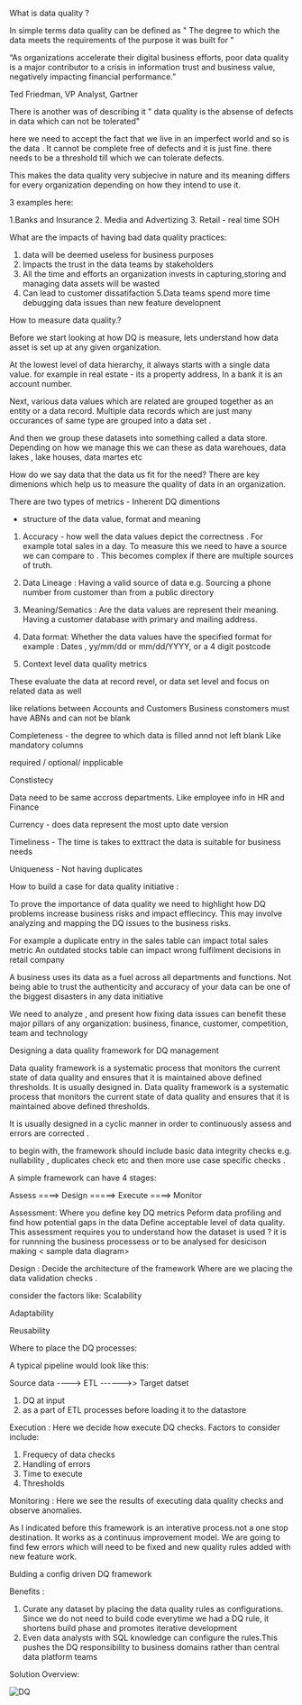 What is data quality ?


In simple terms data quality can be defined as
" The degree to which the data meets the requirements of the purpose it was built for "

“As organizations accelerate their digital business efforts, poor data quality is a major contributor to a crisis in information trust and business value, negatively impacting financial performance.”

Ted Friedman, VP Analyst, Gartner

There is another was of describing it " data quality is the absense of defects in data which can not be tolerated"

here we need to accept the fact that we live in an imperfect world and so is the data . It cannot be complete free of defects and it is just fine.
there needs to be a threshold till which we can tolerate defects.


This makes the data quality very subjecive in nature  and its meaning differs for every organization depending on how they intend to use it.

3 examples here:

1.Banks and Insurance
2. Media and Advertizing
3. Retail - real time SOH


What are the impacts of having bad data quality practices:

1. data will be  deemed useless for business purposes 
2. Impacts the trust in the data teams by stakeholders
3. All the time and efforts an organization invests in capturing,storing and managing data assets will be wasted
4. Can lead to customer dissatifaction
5.Data teams spend more time debugging data issues than new feature developnent 

How to measure data quality.?

Before we start looking at how DQ is measure, lets understand how data asset  is set up at any given organization.

At the lowest level of data hierarchy, it always starts with a single data value. for example in real estate - its a property address, 
In a bank it is an account number.

Next, various data values which are related are grouped together as an entity or a data record. 
Multiple data records which are just many occurances of same type are grouped into a data set . 

And then we group these datasets into something called a data store. Depending on how we manage this we can these as data warehoues, data lakes , lake houses, data martes etc

<insert picture here>

 
 How do we say data that the data us fit for the need?
 There are key dimenions which help us to measure the quality of data in an organization.
 
 There are two types of metrics - Inherent DQ dimentions
 - structure of the data value, format and meaning
 1. Accuracy - 
 how well the data values depict the correctness .
 For example total sales in a day. To measure this we need to have a source we can compare to . This becomes complex if there are multiple sources of truth.
 
 2. Data Lineage : Having a valid source of data
 e.g. Sourcing a phone number from customer than from a public directory
 
 3. Meaning/Sematics : Are the data values are represent their meaning.
  Having a customer database with primary and mailing address. 
  
 4. Data format: Whether the data values have the specified format
 for example : Dates , yy/mm/dd or mm/dd/YYYY, or a 4 digit postcode
 
 
 
2. Context level data quality metrics

These evaluate the data at record revel, or data set level and focus on related data as well

like relations between Accounts and Customers
Business constomers must have ABNs and can not be blank 


Completeness - the degree to which data is filled annd not left blank
Like mandatory columns

required / optional/ inpplicable

Constistecy

Data need to be same accross departments. 
Like employee info in HR and Finance

Currency - does data represent the most upto date version

Timeliness - The time is takes to exttract the data is suitable for business needs

Uniqueness - Not having duplicates

How to build a case for data quality initiative :



To prove the importance of data quality we need to highlight how DQ problems increase business risks and impact effiecincy.
This may involve analyzing and mapping the DQ issues to the business risks.

For example a duplicate entry in the sales table can impact total sales metric
An outdated stocks table can impact wrong fulfilment decisions in retail company

A business uses its data as a fuel across all departments and functions. Not being able to trust the authenticity and accuracy of your data can be one of the biggest disasters in any data initiative

We need to analyze , and present how fixing data issues can benefit these major pillars of any organization:
business, 
finance, 
customer,
competition,
team and 
technology 

<speak one liners about all above >

Designing a data quality framework for DQ management 

Data quality framework is a systematic process that monitors the current state of data quality and ensures that it is maintained above defined thresholds.
It is usually designed in. 
Data quality framework is a systematic process that monitors the current state of data quality and ensures that it is maintained above defined thresholds.

It is usually designed in a cyclic manner in order to continuously assess and errors are corrected .

to begin with, the framework should include basic data integrity checks e.g. nullability , duplicates check etc and then more use case specific checks .


A simple framework can have 4 stages:


Assess ====> Design =====> Execute ====> Monitor


Assessment:
Where you define key DQ metrics 
Peform data profiling and find how potential gaps in the data
Define acceptable level of data quality.
This assessment requires you to understand how the dataset is used ? it is for runnning the business processess or to be analysed for desicison making
< sample data diagram>

Design :
 Decide the architecture of the framework
 Where are we placing the data validation checks .
 
 consider the factors like:
 Scalability
 
 Adaptability
 
 Reusability
 
Where to place the DQ processes:

A typical pipeline would look like this:

Source data ----> ETL ------>> Target datset

1. DQ at input 
2. as a part of ETL processes before loading it to the datastore 

 Execution :
 Here we decide how execute DQ checks.
 Factors to consider include:
 1. Frequecy of data checks
 2. Handling of errors
 3. Time to execute
 4. Thresholds 
 
 Monitoring :
 Here we see the results of executing data quality checks and observe anomalies.
 
As I indicated before this framework is an interative process.not a one stop destination.
It works as a continuus improvement model. 
We are going to find few errors which will need to be fixed and new quality rules added with new feature work.

Bulding a config driven DQ framework

Benefits :

1. Curate any dataset by placing the data quality rules as configurations. Since we do not need to build code everytime we had a DQ rule, it shortens build phase and promotes iterative development 
2. Even data analysts with SQL knowledge can configure the rules.This pushes the DQ responsibility to business domains rather than central data platform teams


Solution Overview:

![DQ](https://user-images.githubusercontent.com/69589496/234494547-d0980145-4658-4155-ba0e-77e6f37d0c0d.jpg)


